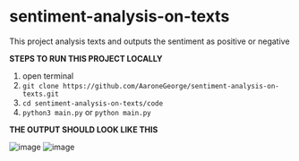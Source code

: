 # sentiment-analysis-on-texts
This project analysis texts and outputs the sentiment as positive or negative

**STEPS TO RUN THIS PROJECT LOCALLY**

1. open terminal
2. ```git clone https://github.com/AaroneGeorge/sentiment-analysis-on-texts.git```
3. ```cd sentiment-analysis-on-texts/code```
4. ```python3 main.py```   or ```python main.py```

**THE OUTPUT SHOULD LOOK LIKE THIS**

![image](https://github.com/AaroneGeorge/sentiment-analysis-on-texts/assets/96471433/0d30d655-f7b9-4ce3-8d29-d86f1104218f)
![image](https://github.com/AaroneGeorge/sentiment-analysis-on-texts/assets/96471433/5cd96a2b-2d34-45f9-bd5b-dc3df533face)

